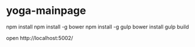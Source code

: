 # yoga-mainpage
npm install 
npm  install -g bower 
npm install -g gulp
bower install 
gulp build 

open http://localhost:5002/
